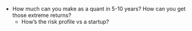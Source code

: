 - How much can you make as a quant in 5-10 years? How can you get those extreme returns?
    - How’s the risk profile vs a startup?
